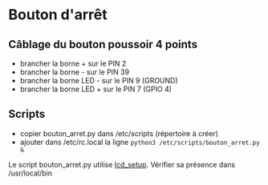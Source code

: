 # Bouton d'arrêt

## Câblage du bouton poussoir 4 points
- brancher la borne + sur le PIN 2
- brancher la borne - sur le PIN 39
- brancher la borne LED - sur le PIN 9 (GROUND)
- brancher la borne LED + sur le PIN 7 (GPIO 4)

## Scripts
- copier bouton_arret.py dans /etc/scripts (répertoire à créer)
- ajouter dans /etc/rc.local la ligne ```python3 /etc/scripts/bouton_arret.py &```

Le script bouton_arret.py utilise [lcd_setup](https://github.com/eboudrand/raspitrucs/blob/master/lcd/lcd_setup). Vérifier sa présence dans /usr/local/bin
